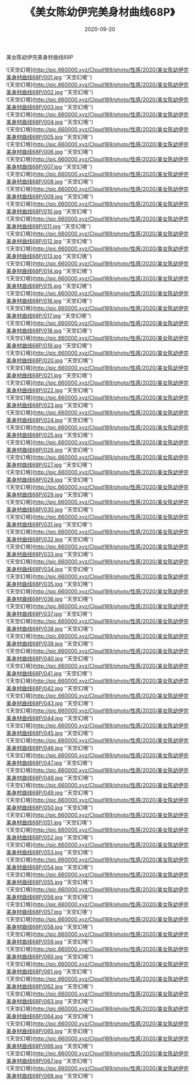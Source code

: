 ﻿---
layout: post
title:  《美女陈幼伊完美身材曲线68P》
date:   2020-09-20
img: http://pic.660000.xyz/Cloud189/photo/性感/2020/美女陈幼伊完美身材曲线68P/000.jpg
categories: [美女, 性感, 泳衣]
---

美女陈幼伊完美身材曲线68P



![天空幻境](http://pic.660000.xyz/Cloud189/photo/性感/2020/美女陈幼伊完美身材曲线68P/001.jpg ''天空幻境'') <br>
![天空幻境](http://pic.660000.xyz/Cloud189/photo/性感/2020/美女陈幼伊完美身材曲线68P/002.jpg ''天空幻境'') <br>
![天空幻境](http://pic.660000.xyz/Cloud189/photo/性感/2020/美女陈幼伊完美身材曲线68P/003.jpg ''天空幻境'') <br>
![天空幻境](http://pic.660000.xyz/Cloud189/photo/性感/2020/美女陈幼伊完美身材曲线68P/004.jpg ''天空幻境'') <br>
![天空幻境](http://pic.660000.xyz/Cloud189/photo/性感/2020/美女陈幼伊完美身材曲线68P/005.jpg ''天空幻境'') <br>
![天空幻境](http://pic.660000.xyz/Cloud189/photo/性感/2020/美女陈幼伊完美身材曲线68P/006.jpg ''天空幻境'') <br>
![天空幻境](http://pic.660000.xyz/Cloud189/photo/性感/2020/美女陈幼伊完美身材曲线68P/007.jpg ''天空幻境'') <br>
![天空幻境](http://pic.660000.xyz/Cloud189/photo/性感/2020/美女陈幼伊完美身材曲线68P/008.jpg ''天空幻境'') <br>
![天空幻境](http://pic.660000.xyz/Cloud189/photo/性感/2020/美女陈幼伊完美身材曲线68P/009.jpg ''天空幻境'') <br>
![天空幻境](http://pic.660000.xyz/Cloud189/photo/性感/2020/美女陈幼伊完美身材曲线68P/010.jpg ''天空幻境'') <br>
![天空幻境](http://pic.660000.xyz/Cloud189/photo/性感/2020/美女陈幼伊完美身材曲线68P/011.jpg ''天空幻境'') <br>
![天空幻境](http://pic.660000.xyz/Cloud189/photo/性感/2020/美女陈幼伊完美身材曲线68P/012.jpg ''天空幻境'') <br>
![天空幻境](http://pic.660000.xyz/Cloud189/photo/性感/2020/美女陈幼伊完美身材曲线68P/013.jpg ''天空幻境'') <br>
![天空幻境](http://pic.660000.xyz/Cloud189/photo/性感/2020/美女陈幼伊完美身材曲线68P/014.jpg ''天空幻境'') <br>
![天空幻境](http://pic.660000.xyz/Cloud189/photo/性感/2020/美女陈幼伊完美身材曲线68P/015.jpg ''天空幻境'') <br>
![天空幻境](http://pic.660000.xyz/Cloud189/photo/性感/2020/美女陈幼伊完美身材曲线68P/016.jpg ''天空幻境'') <br>
![天空幻境](http://pic.660000.xyz/Cloud189/photo/性感/2020/美女陈幼伊完美身材曲线68P/017.jpg ''天空幻境'') <br>
![天空幻境](http://pic.660000.xyz/Cloud189/photo/性感/2020/美女陈幼伊完美身材曲线68P/018.jpg ''天空幻境'') <br>
![天空幻境](http://pic.660000.xyz/Cloud189/photo/性感/2020/美女陈幼伊完美身材曲线68P/019.jpg ''天空幻境'') <br>
![天空幻境](http://pic.660000.xyz/Cloud189/photo/性感/2020/美女陈幼伊完美身材曲线68P/020.jpg ''天空幻境'') <br>
![天空幻境](http://pic.660000.xyz/Cloud189/photo/性感/2020/美女陈幼伊完美身材曲线68P/021.jpg ''天空幻境'') <br>
![天空幻境](http://pic.660000.xyz/Cloud189/photo/性感/2020/美女陈幼伊完美身材曲线68P/022.jpg ''天空幻境'') <br>
![天空幻境](http://pic.660000.xyz/Cloud189/photo/性感/2020/美女陈幼伊完美身材曲线68P/023.jpg ''天空幻境'') <br>
![天空幻境](http://pic.660000.xyz/Cloud189/photo/性感/2020/美女陈幼伊完美身材曲线68P/024.jpg ''天空幻境'') <br>
![天空幻境](http://pic.660000.xyz/Cloud189/photo/性感/2020/美女陈幼伊完美身材曲线68P/025.jpg ''天空幻境'') <br>
![天空幻境](http://pic.660000.xyz/Cloud189/photo/性感/2020/美女陈幼伊完美身材曲线68P/026.jpg ''天空幻境'') <br>
![天空幻境](http://pic.660000.xyz/Cloud189/photo/性感/2020/美女陈幼伊完美身材曲线68P/027.jpg ''天空幻境'') <br>
![天空幻境](http://pic.660000.xyz/Cloud189/photo/性感/2020/美女陈幼伊完美身材曲线68P/028.jpg ''天空幻境'') <br>
![天空幻境](http://pic.660000.xyz/Cloud189/photo/性感/2020/美女陈幼伊完美身材曲线68P/029.jpg ''天空幻境'') <br>
![天空幻境](http://pic.660000.xyz/Cloud189/photo/性感/2020/美女陈幼伊完美身材曲线68P/030.jpg ''天空幻境'') <br>
![天空幻境](http://pic.660000.xyz/Cloud189/photo/性感/2020/美女陈幼伊完美身材曲线68P/031.jpg ''天空幻境'') <br>
![天空幻境](http://pic.660000.xyz/Cloud189/photo/性感/2020/美女陈幼伊完美身材曲线68P/032.jpg ''天空幻境'') <br>
![天空幻境](http://pic.660000.xyz/Cloud189/photo/性感/2020/美女陈幼伊完美身材曲线68P/033.jpg ''天空幻境'') <br>
![天空幻境](http://pic.660000.xyz/Cloud189/photo/性感/2020/美女陈幼伊完美身材曲线68P/034.jpg ''天空幻境'') <br>
![天空幻境](http://pic.660000.xyz/Cloud189/photo/性感/2020/美女陈幼伊完美身材曲线68P/035.jpg ''天空幻境'') <br>
![天空幻境](http://pic.660000.xyz/Cloud189/photo/性感/2020/美女陈幼伊完美身材曲线68P/036.jpg ''天空幻境'') <br>
![天空幻境](http://pic.660000.xyz/Cloud189/photo/性感/2020/美女陈幼伊完美身材曲线68P/037.jpg ''天空幻境'') <br>
![天空幻境](http://pic.660000.xyz/Cloud189/photo/性感/2020/美女陈幼伊完美身材曲线68P/038.jpg ''天空幻境'') <br>
![天空幻境](http://pic.660000.xyz/Cloud189/photo/性感/2020/美女陈幼伊完美身材曲线68P/039.jpg ''天空幻境'') <br>
![天空幻境](http://pic.660000.xyz/Cloud189/photo/性感/2020/美女陈幼伊完美身材曲线68P/040.jpg ''天空幻境'') <br>
![天空幻境](http://pic.660000.xyz/Cloud189/photo/性感/2020/美女陈幼伊完美身材曲线68P/041.jpg ''天空幻境'') <br>
![天空幻境](http://pic.660000.xyz/Cloud189/photo/性感/2020/美女陈幼伊完美身材曲线68P/042.jpg ''天空幻境'') <br>
![天空幻境](http://pic.660000.xyz/Cloud189/photo/性感/2020/美女陈幼伊完美身材曲线68P/043.jpg ''天空幻境'') <br>
![天空幻境](http://pic.660000.xyz/Cloud189/photo/性感/2020/美女陈幼伊完美身材曲线68P/044.jpg ''天空幻境'') <br>
![天空幻境](http://pic.660000.xyz/Cloud189/photo/性感/2020/美女陈幼伊完美身材曲线68P/045.jpg ''天空幻境'') <br>
![天空幻境](http://pic.660000.xyz/Cloud189/photo/性感/2020/美女陈幼伊完美身材曲线68P/046.jpg ''天空幻境'') <br>
![天空幻境](http://pic.660000.xyz/Cloud189/photo/性感/2020/美女陈幼伊完美身材曲线68P/047.jpg ''天空幻境'') <br>
![天空幻境](http://pic.660000.xyz/Cloud189/photo/性感/2020/美女陈幼伊完美身材曲线68P/048.jpg ''天空幻境'') <br>
![天空幻境](http://pic.660000.xyz/Cloud189/photo/性感/2020/美女陈幼伊完美身材曲线68P/049.jpg ''天空幻境'') <br>
![天空幻境](http://pic.660000.xyz/Cloud189/photo/性感/2020/美女陈幼伊完美身材曲线68P/050.jpg ''天空幻境'') <br>
![天空幻境](http://pic.660000.xyz/Cloud189/photo/性感/2020/美女陈幼伊完美身材曲线68P/051.jpg ''天空幻境'') <br>
![天空幻境](http://pic.660000.xyz/Cloud189/photo/性感/2020/美女陈幼伊完美身材曲线68P/052.jpg ''天空幻境'') <br>
![天空幻境](http://pic.660000.xyz/Cloud189/photo/性感/2020/美女陈幼伊完美身材曲线68P/053.jpg ''天空幻境'') <br>
![天空幻境](http://pic.660000.xyz/Cloud189/photo/性感/2020/美女陈幼伊完美身材曲线68P/054.jpg ''天空幻境'') <br>
![天空幻境](http://pic.660000.xyz/Cloud189/photo/性感/2020/美女陈幼伊完美身材曲线68P/055.jpg ''天空幻境'') <br>
![天空幻境](http://pic.660000.xyz/Cloud189/photo/性感/2020/美女陈幼伊完美身材曲线68P/056.jpg ''天空幻境'') <br>
![天空幻境](http://pic.660000.xyz/Cloud189/photo/性感/2020/美女陈幼伊完美身材曲线68P/057.jpg ''天空幻境'') <br>
![天空幻境](http://pic.660000.xyz/Cloud189/photo/性感/2020/美女陈幼伊完美身材曲线68P/058.jpg ''天空幻境'') <br>
![天空幻境](http://pic.660000.xyz/Cloud189/photo/性感/2020/美女陈幼伊完美身材曲线68P/059.jpg ''天空幻境'') <br>
![天空幻境](http://pic.660000.xyz/Cloud189/photo/性感/2020/美女陈幼伊完美身材曲线68P/060.jpg ''天空幻境'') <br>
![天空幻境](http://pic.660000.xyz/Cloud189/photo/性感/2020/美女陈幼伊完美身材曲线68P/061.jpg ''天空幻境'') <br>
![天空幻境](http://pic.660000.xyz/Cloud189/photo/性感/2020/美女陈幼伊完美身材曲线68P/062.jpg ''天空幻境'') <br>
![天空幻境](http://pic.660000.xyz/Cloud189/photo/性感/2020/美女陈幼伊完美身材曲线68P/063.jpg ''天空幻境'') <br>
![天空幻境](http://pic.660000.xyz/Cloud189/photo/性感/2020/美女陈幼伊完美身材曲线68P/064.jpg ''天空幻境'') <br>
![天空幻境](http://pic.660000.xyz/Cloud189/photo/性感/2020/美女陈幼伊完美身材曲线68P/065.jpg ''天空幻境'') <br>
![天空幻境](http://pic.660000.xyz/Cloud189/photo/性感/2020/美女陈幼伊完美身材曲线68P/066.jpg ''天空幻境'') <br>
![天空幻境](http://pic.660000.xyz/Cloud189/photo/性感/2020/美女陈幼伊完美身材曲线68P/067.jpg ''天空幻境'') <br>
![天空幻境](http://pic.660000.xyz/Cloud189/photo/性感/2020/美女陈幼伊完美身材曲线68P/068.jpg ''天空幻境'') <br>